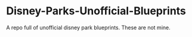 # Disney-Parks-Unofficial-Blueprints
 A repo full of unofficial disney park blueprints. These are not mine.
